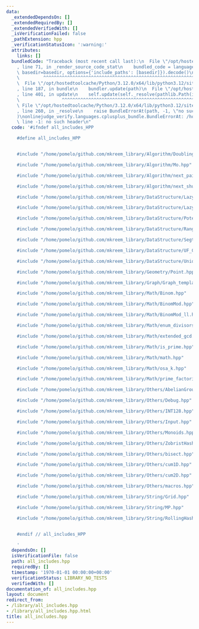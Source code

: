 ```yaml
---
data:
  _extendedDependsOn: []
  _extendedRequiredBy: []
  _extendedVerifiedWith: []
  _isVerificationFailed: false
  _pathExtension: hpp
  _verificationStatusIcon: ':warning:'
  attributes:
    links: []
  bundledCode: "Traceback (most recent call last):\n  File \"/opt/hostedtoolcache/Python/3.12.0/x64/lib/python3.12/site-packages/onlinejudge_verify/documentation/build.py\"\
    , line 71, in _render_source_code_stat\n    bundled_code = language.bundle(stat.path,\
    \ basedir=basedir, options={'include_paths': [basedir]}).decode()\n          \
    \         ^^^^^^^^^^^^^^^^^^^^^^^^^^^^^^^^^^^^^^^^^^^^^^^^^^^^^^^^^^^^^^^^^^^^^^^^^^^^^^^^^\n\
    \  File \"/opt/hostedtoolcache/Python/3.12.0/x64/lib/python3.12/site-packages/onlinejudge_verify/languages/cplusplus.py\"\
    , line 187, in bundle\n    bundler.update(path)\n  File \"/opt/hostedtoolcache/Python/3.12.0/x64/lib/python3.12/site-packages/onlinejudge_verify/languages/cplusplus_bundle.py\"\
    , line 401, in update\n    self.update(self._resolve(pathlib.Path(included), included_from=path))\n\
    \                ^^^^^^^^^^^^^^^^^^^^^^^^^^^^^^^^^^^^^^^^^^^^^^^^^^^^^^^^^\n \
    \ File \"/opt/hostedtoolcache/Python/3.12.0/x64/lib/python3.12/site-packages/onlinejudge_verify/languages/cplusplus_bundle.py\"\
    , line 260, in _resolve\n    raise BundleErrorAt(path, -1, \"no such header\"\
    )\nonlinejudge_verify.languages.cplusplus_bundle.BundleErrorAt: /home/pomelo/github.com/mkreem_library/Algorithm/Doubling.hpp:\
    \ line -1: no such header\n"
  code: '#ifndef all_includes_HPP

    #define all_includes_HPP


    #include "/home/pomelo/github.com/mkreem_library/Algorithm/Doubling.hpp"

    #include "/home/pomelo/github.com/mkreem_library/Algorithm/Mo.hpp"

    #include "/home/pomelo/github.com/mkreem_library/Algorithm/next_pairing.hpp"

    #include "/home/pomelo/github.com/mkreem_library/Algorithm/next_shuffle.hpp"

    #include "/home/pomelo/github.com/mkreem_library/DataStructure/LazySegtree_arith.hpp"

    #include "/home/pomelo/github.com/mkreem_library/DataStructure/LazySegtree_arith_add.hpp"

    #include "/home/pomelo/github.com/mkreem_library/DataStructure/Potentialized_UnionFind.hpp"

    #include "/home/pomelo/github.com/mkreem_library/DataStructure/RangeSet.hpp"

    #include "/home/pomelo/github.com/mkreem_library/DataStructure/Segtree.hpp"

    #include "/home/pomelo/github.com/mkreem_library/DataStructure/UF_ComponentSum.hpp"

    #include "/home/pomelo/github.com/mkreem_library/DataStructure/UnionFind.hpp"

    #include "/home/pomelo/github.com/mkreem_library/Geometry/Point.hpp"

    #include "/home/pomelo/github.com/mkreem_library/Graph/Graph_template.hpp"

    #include "/home/pomelo/github.com/mkreem_library/Math/Binom.hpp"

    #include "/home/pomelo/github.com/mkreem_library/Math/BinomMod.hpp"

    #include "/home/pomelo/github.com/mkreem_library/Math/BinomMod_ll.hpp"

    #include "/home/pomelo/github.com/mkreem_library/Math/enum_divisors.hpp"

    #include "/home/pomelo/github.com/mkreem_library/Math/extended_gcd.hpp"

    #include "/home/pomelo/github.com/mkreem_library/Math/is_prime.hpp"

    #include "/home/pomelo/github.com/mkreem_library/Math/math.hpp"

    #include "/home/pomelo/github.com/mkreem_library/Math/osa_k.hpp"

    #include "/home/pomelo/github.com/mkreem_library/Math/prime_factorize.hpp"

    #include "/home/pomelo/github.com/mkreem_library/Others/AbelianGroups.hpp"

    #include "/home/pomelo/github.com/mkreem_library/Others/Debug.hpp"

    #include "/home/pomelo/github.com/mkreem_library/Others/INT128.hpp"

    #include "/home/pomelo/github.com/mkreem_library/Others/Input.hpp"

    #include "/home/pomelo/github.com/mkreem_library/Others/Monoids.hpp"

    #include "/home/pomelo/github.com/mkreem_library/Others/ZobristHash.hpp"

    #include "/home/pomelo/github.com/mkreem_library/Others/bisect.hpp"

    #include "/home/pomelo/github.com/mkreem_library/Others/cum1D.hpp"

    #include "/home/pomelo/github.com/mkreem_library/Others/cum2D.hpp"

    #include "/home/pomelo/github.com/mkreem_library/Others/macros.hpp"

    #include "/home/pomelo/github.com/mkreem_library/String/Grid.hpp"

    #include "/home/pomelo/github.com/mkreem_library/String/MP.hpp"

    #include "/home/pomelo/github.com/mkreem_library/String/RollingHash.hpp"


    #endif // all_includes_HPP

    '
  dependsOn: []
  isVerificationFile: false
  path: all_includes.hpp
  requiredBy: []
  timestamp: '1970-01-01 00:00:00+00:00'
  verificationStatus: LIBRARY_NO_TESTS
  verifiedWith: []
documentation_of: all_includes.hpp
layout: document
redirect_from:
- /library/all_includes.hpp
- /library/all_includes.hpp.html
title: all_includes.hpp
---
```

